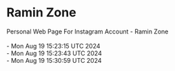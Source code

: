 # Ramin Zone

Personal Web Page For Instagram Account - Ramin Zone
<br />
<br />- Mon Aug 19 15:23:15 UTC 2024
<br />- Mon Aug 19 15:23:43 UTC 2024
<br />- Mon Aug 19 15:30:59 UTC 2024
